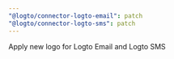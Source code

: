```yaml
---
"@logto/connector-logto-email": patch
"@logto/connector-logto-sms": patch
---
```


Apply new logo for Logto Email and Logto SMS

